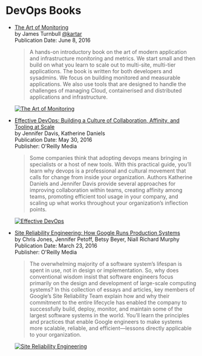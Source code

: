 DevOps Books
============

- [The Art of Monitoring](https://artofmonitoring.com/)  
  by James Turnbull [@kartar](https://twitter.com/kartar)  
  Publication Date: June 8, 2016  

  > A hands-on introductory book on the art of modern application and infrastructure monitoring and metrics. We start small and then build on what you learn to scale out to multi-site, multi-tier applications. The book is written for both developers and sysadmins. We focus on building monitored and measurable applications. We also use tools that are designed to handle the challenges of managing Cloud, containerised and distributed applications and infrastructure.

  [![The Art of Monitoring](http://images.amazon.com/images/P/B01GU387MS.01._SCLZ_.jpg)](https://www.amazon.com/gp/product/B01GU387MS)  

- [Effective DevOps: Building a Culture of Collaboration, Affinity, and Tooling at Scale](https://www.amazon.com/gp/product/B01GGQKXOE)  
  by Jennifer Davis, Katherine Daniels  
  Publication Date: May 30, 2016  
  Publisher: O'Reilly Media  

  > Some companies think that adopting devops means bringing in specialists or a host of new tools. With this practical guide, you’ll learn why devops is a professional and cultural movement that calls for change from inside your organization. Authors Katherine Daniels and Jennifer Davis provide several approaches for improving collaboration within teams, creating affinity among teams, promoting efficient tool usage in your company, and scaling up what works throughout your organization’s inflection points.

  [![Effective DevOps](http://images.amazon.com/images/P/B01GGQKXOE.01._SCLZ_.jpg)](https://www.amazon.com/gp/product/B01GGQKXOE) 

- [Site Reliability Engineering: How Google Runs Production Systems](https://www.amazon.com/gp/product/B01DCPXKZ6)  
  by Chris Jones, Jennifer Petoff, Betsy Beyer, Niall Richard Murphy  
  Publication Date: March 23, 2016  
  Publisher: O'Reilly Media

  > The overwhelming majority of a software system’s lifespan is spent in use, not in design or implementation. So, why does conventional wisdom insist that software engineers focus primarily on the design and development of large-scale computing systems?
  > In this collection of essays and articles, key members of Google’s Site Reliability Team explain how and why their commitment to the entire lifecycle has enabled the company to successfully build, deploy, monitor, and maintain some of the largest software systems in the world. You’ll learn the principles and practices that enable Google engineers to make systems more scalable, reliable, and efficient—lessons directly applicable to your organization.

  [![Site Reliability Engineering](http://images.amazon.com/images/P/B01DCPXKZ6.01._SCLZ_.jpg)](https://www.amazon.com/gp/product/B01DCPXKZ6)
